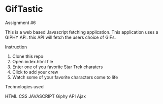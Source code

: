 # GifTastic
Assignment #6

This is a web based Javascript fetching application. This application uses a GIPHY API. this API will fetch the users choice of GIFs.

Instruction 
1. Clone this repo
2. Open index.html file
3. Enter one of you favorite Star Trek charaters 
4. Click to add your crew
5. Watch some of your favorite characters come to life

Technologies used

HTML
CSS
JAVASCRIPT
Giphy API
Ajax
 
